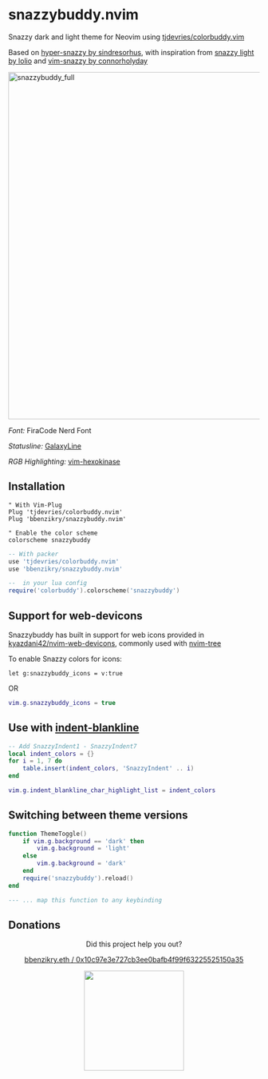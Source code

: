 # snazzybuddy.nvim

Snazzy dark and light theme for Neovim using [tjdevries/colorbuddy.vim](https://github.com/tjdevries/colorbuddy.vim)

Based on [hyper-snazzy by sindresorhus](https://github.com/sindresorhus/hyper-snazzy), with inspiration from [snazzy light by lolio](https://github.com/loilo/vscode-snazzy-light) and [vim-snazzy by connorholyday](https://github.com/connorholyday/vim-snazzy)

<img width="695" alt="snazzybuddy_full" src="https://user-images.githubusercontent.com/1993348/113155528-c7599b00-9241-11eb-9cae-dc71b3e090e4.png">

*Font:* FiraCode Nerd Font

*Statusline:* [GalaxyLine](https://github.com/glepnir/galaxyline.nvim)

*RGB Highlighting:* [vim-hexokinase](https://github.com/RRethy/vim-hexokinase)


## Installation

```vim
" With Vim-Plug
Plug 'tjdevries/colorbuddy.nvim'
Plug 'bbenzikry/snazzybuddy.nvim'

" Enable the color scheme
colorscheme snazzybuddy
```

```lua
-- With packer
use 'tjdevries/colorbuddy.nvim'
use 'bbenzikry/snazzybuddy.nvim'
```

```lua
--  in your lua config
require('colorbuddy').colorscheme('snazzybuddy')
```


## Support for web-devicons
Snazzybuddy has built in support for web icons provided in [kyazdani42/nvim-web-devicons](https://github.com/kyazdani42/nvim-web-devicons), commonly used with [nvim-tree](https://github.com/kyazdani42/nvim-tree.lua)

To enable Snazzy colors for icons:

```vim
let g:snazzybuddy_icons = v:true
```

OR 

```lua
vim.g.snazzybuddy_icons = true
```

## Use with [indent-blankline](https://github.com/lukas-reineke/indent-blankline.nvim)

```lua
-- Add SnazzyIndent1 - SnazzyIndent7
local indent_colors = {}
for i = 1, 7 do
    table.insert(indent_colors, 'SnazzyIndent' .. i)
end

vim.g.indent_blankline_char_highlight_list = indent_colors
```

## Switching between theme versions

```lua
function ThemeToggle()
    if vim.g.background == 'dark' then
        vim.g.background = 'light'
    else
        vim.g.background = 'dark'
    end
    require('snazzybuddy').reload()
end

--- ... map this function to any keybinding
```


## Donations ##

<div align="center">
Did this project help you out? 
<p>
<a href="https://etherscan.io/address/0x10c97e3e727cb3ee0bafb4f99f63225525150a35">bbenzikry.eth / 0x10c97e3e727cb3ee0bafb4f99f63225525150a35</a>
</p>
<img src="https://user-images.githubusercontent.com/1993348/221440410-bec29828-dbf8-4908-aa18-dc41e70592bb.png" width="200" />
</div>
